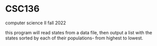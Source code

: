 # CSC136
computer science II fall 2022

this program will read states from a data file, then output a list with the states
sorted by each of their populations- from highest to lowest.
